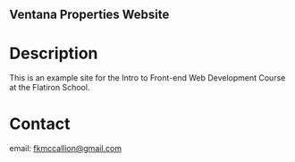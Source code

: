 Ventana Properties Website
---

# Description

This is an example site for the Intro to Front-end Web Development Course at the Flatiron School.

# Contact

email: fkmccallion@gmail.com
